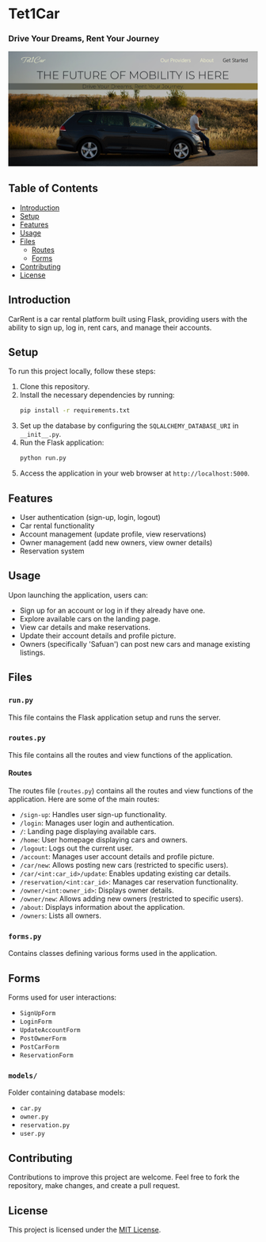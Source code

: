 # Tet1Car

### Drive Your Dreams, Rent Your Journey

<img src="https://github.com/Safuan04/tet1car/blob/master/carrent/static/web_images/landing_page.PNG?raw=true">

## Table of Contents
- [Introduction](#introduction)
- [Setup](#setup)
- [Features](#features)
- [Usage](#usage)
- [Files](#files)
  - [Routes](#routes)
  - [Forms](#forms)
- [Contributing](#contributing)
- [License](#license)

## Introduction

CarRent is a car rental platform built using Flask, providing users with the ability to sign up, log in, rent cars, and manage their accounts. 

## Setup

To run this project locally, follow these steps:

1. Clone this repository.
2. Install the necessary dependencies by running:
    ```bash
    pip install -r requirements.txt
    ```
3. Set up the database by configuring the `SQLALCHEMY_DATABASE_URI` in `__init__.py`.
4. Run the Flask application:
    ```bash
    python run.py
    ```
5. Access the application in your web browser at `http://localhost:5000`.

## Features

- User authentication (sign-up, login, logout)
- Car rental functionality
- Account management (update profile, view reservations)
- Owner management (add new owners, view owner details)
- Reservation system

## Usage

Upon launching the application, users can:

- Sign up for an account or log in if they already have one.
- Explore available cars on the landing page.
- View car details and make reservations.
- Update their account details and profile picture.
- Owners (specifically 'Safuan') can post new cars and manage existing listings.

## Files

### `run.py`

This file contains the Flask application setup and runs the server.

### `routes.py`

This file contains all the routes and view functions of the application.

#### Routes

The routes file (`routes.py`) contains all the routes and view functions of the application. Here are some of the main routes:

- `/sign-up`: Handles user sign-up functionality.
- `/login`: Manages user login and authentication.
- `/`: Landing page displaying available cars.
- `/home`: User homepage displaying cars and owners.
- `/logout`: Logs out the current user.
- `/account`: Manages user account details and profile picture.
- `/car/new`: Allows posting new cars (restricted to specific users).
- `/car/<int:car_id>/update`: Enables updating existing car details.
- `/reservation/<int:car_id>`: Manages car reservation functionality.
- `/owner/<int:owner_id>`: Displays owner details.
- `/owner/new`: Allows adding new owners (restricted to specific users).
- `/about`: Displays information about the application.
- `/owners`: Lists all owners.

### `forms.py`

Contains classes defining various forms used in the application.

## Forms

Forms used for user interactions:

- `SignUpForm`
- `LoginForm`
- `UpdateAccountForm`
- `PostOwnerForm`
- `PostCarForm`
- `ReservationForm`

### `models/`

Folder containing database models:

- `car.py`
- `owner.py`
- `reservation.py`
- `user.py`

## Contributing

Contributions to improve this project are welcome. Feel free to fork the repository, make changes, and create a pull request.

## License

This project is licensed under the [MIT License](LICENSE).
